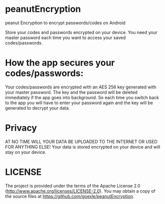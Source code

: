 # peanutEncryption
peanut Encryption to encrypt passwords/codes on Android

Store your codes and passwords encrypted on your device.
You need your master password each time you want to access your saved codes/passwords.

# How the app secures your codes/passwords:
Your codes/passwords are encrypted with an AES 256 key generated with your master password.
The key and the password will be deleted immediately if the app goes into background.
So each time you switch back to the app you will have to enter your password again and the key will be generated to decrypt your data.

# Privacy
AT NO TIME WILL YOUR DATA BE UPLOADED TO THE INTERNET OR USED FOR ANYTHING ELSE!
Your data is stored encrypted on your device and will stay on your device.

# LICENSE
The project is provided under the terms of the Apache License 2.0 (http://www.apache.org/licenses/LICENSE-2.0).
You may obtain a copy of the source files at https://github.com/goexle/peanutEncryption.
